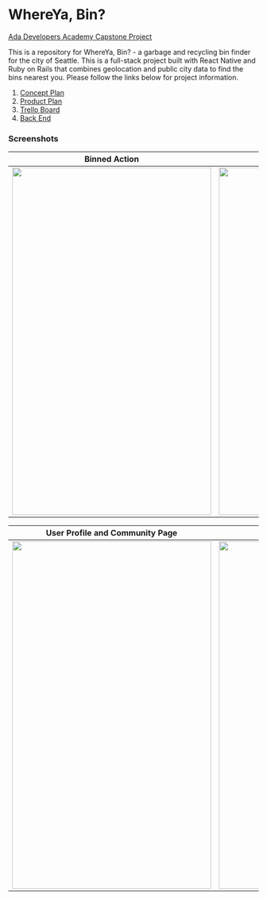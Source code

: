 # WhereYa, Bin?

[Ada Developers Academy Capstone Project](https://github.com/Ada-C8/capstone)

This is a repository for WhereYa, Bin? - a garbage and recycling bin finder for the city of Seattle. This is a full-stack project built with React Native and Ruby on Rails that combines geolocation and public city data to find the bins nearest you. Please follow the links below for project information.

1. [Concept Plan](https://gist.github.com/anderschenders/dd12a0c595d9a9099f272b0e47853c84)
2. [Product Plan](https://gist.github.com/anderschenders/55a44c9b23890af82967f192f3956c5c)
3. [Trello Board](https://trello.com/b/ChxLCXUn/whereya-bin)
4. [Back End](https://github.com/anderschenders/WhereYaBinAPI)

### Screenshots

Binned Action             |  Report Action
:-------------------------:|:-------------------------:
<img src="https://github.com/anderschenders/WhereYaBin/blob/master/BinnedAction.gif" data-canonical-src="https://github.com/anderschenders/WhereYaBin/blob/master/BinnedAction.gif" width="400" height="700" />  |  <img src="https://github.com/anderschenders/WhereYaBin/blob/master/ReportAction.gif" data-canonical-src="https://github.com/anderschenders/WhereYaBin/blob/master/ReportAction.gif" width="400" height="700" />

User Profile and Community Page             |  Save Action
:-------------------------:|:-------------------------:
<img src="https://github.com/anderschenders/WhereYaBin/blob/master/ProfilePages.gif" data-canonical-src="https://github.com/anderschenders/WhereYaBin/blob/master/ProfilePages.gif" width="400" height="700" />  |  <img src="https://github.com/anderschenders/WhereYaBin/blob/master/screenshots/Save.gif" data-canonical-src="https://github.com/anderschenders/WhereYaBin/blob/master/screenshots/Save.gif" width="400" height="700" />
